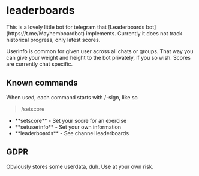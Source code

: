 # leaderboards

<p>This is a lovely little bot for telegram that [Leaderboards bot](https://t.me/Mayhemboardbot) implements. Currently it does not track historical progress, only latest scores.</p>
<p>Userinfo is common for given user across all chats or groups. That way you can give your weight and height to the bot privately, if you so wish. Scores are currently chat specific.</p>

## Known commands

<p>When used, each command starts with /-sign, like so </p>

> /setscore

<ul>
    <li> **setscore** - Set your score for an exercise </li>
    <li> **setuserinfo** - Set your own information </li>
    <li> **leaderboards** - See channel leaderboards </li>
</ul>

## GDPR

<p>Obviously stores some userdata, duh. Use at your own risk.</p>